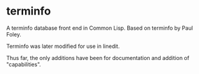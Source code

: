 terminfo
========

A terminfo database front end in Common Lisp.  Based on terminfo by Paul Foley.

Terminfo was later modified for use in linedit.

Thus far, the only additions have been for documentation and addition of "capabilities".
